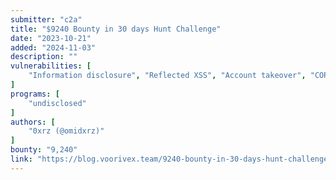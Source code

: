 ```yaml
---
submitter: "c2a"
title: "$9240 Bounty in 30 days Hunt Challenge"
date: "2023-10-21"
added: "2024-11-03"
description: ""
vulnerabilities: [
    "Information disclosure", "Reflected XSS", "Account takeover", "CORS misconfiguration", "Web cache deception", "Logic flaw", "CSV injection", "HTML injection", "Client-side enforcement of server-side security", "2FA / MFA bypass", "Broken Access Control", "Privilege escalation", "Pre-account takeover"
]
programs: [
    "undisclosed"
]
authors: [
    "0xrz (@omidxrz)"
]
bounty: "9,240"
link: "https://blog.voorivex.team/9240-bounty-in-30-days-hunt-challenge"
---
```




